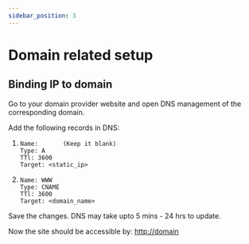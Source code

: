 ```yaml
---
sidebar_position: 3
---
```



# Domain related setup

## Binding IP to domain

Go to your domain provider website and open DNS management of the corresponding domain.

Add the following records in DNS:

1.
    ```
    Name:       (Keep it blank)
    Type: A
    TTl: 3600
    Target: <static_ip>
    ```
2.
    ```
    Name: WWW
    Type: CNAME
    TTl: 3600
    Target: <domain_name>
    ```

Save the changes.
DNS may take upto 5 mins - 24 hrs to update.

Now the site should be accessible by: [http://domain](http://domain)

